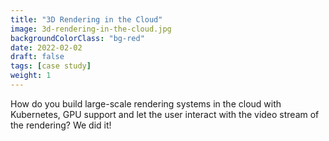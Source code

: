 ```yaml
---
title: "3D Rendering in the Cloud"
image: 3d-rendering-in-the-cloud.jpg
backgroundColorClass: "bg-red" 
date: 2022-02-02
draft: false
tags: [case study]
weight: 1
---
```


How do you build large-scale rendering systems in the cloud with Kubernetes, GPU support and let the user interact with the video stream of the rendering? We did it!